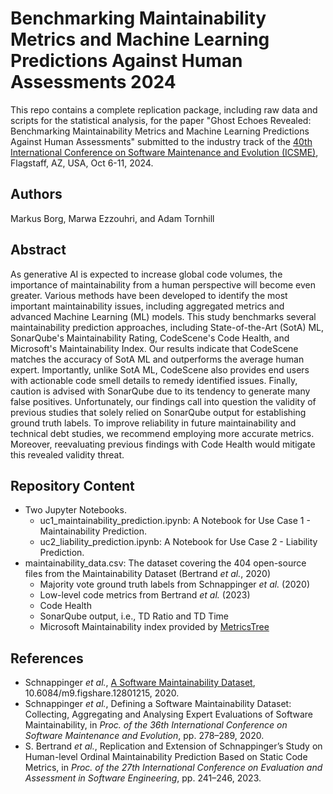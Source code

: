 # Benchmarking Maintainability Metrics and Machine Learning Predictions Against Human Assessments 2024

This repo contains a complete replication package, including raw data and scripts for the statistical analysis, for the paper "Ghost Echoes Revealed: Benchmarking Maintainability Metrics and Machine Learning Predictions Against Human Assessments" submitted to the industry track of the [40th International Conference on Software Maintenance and Evolution (ICSME)]([https://conf.researchr.org/home/TechDebt-2024](https://conf.researchr.org/home/icsme-2024)), Flagstaff, AZ, USA, Oct 6-11, 2024.

## Authors

Markus Borg, Marwa Ezzouhri, and Adam Tornhill

## Abstract

As generative AI is expected to increase global code volumes, the importance of maintainability from a human perspective will become even greater. Various methods have been developed to identify the most important maintainability issues, including aggregated metrics and advanced Machine Learning (ML) models. This study benchmarks several maintainability prediction approaches, including State-of-the-Art (SotA) ML, SonarQube's Maintainability Rating, CodeScene's Code Health, and Microsoft's Maintainability Index. Our results indicate that CodeScene matches the accuracy of SotA ML and outperforms the average human expert. Importantly, unlike SotA ML, CodeScene also provides end users with actionable code smell details to remedy identified issues. Finally, caution is advised with SonarQube due to its tendency to generate many false positives. Unfortunately, our findings call into question the validity of previous studies that solely relied on SonarQube output for establishing ground truth labels. To improve reliability in future maintainability and technical debt studies, we recommend employing more accurate metrics. Moreover, reevaluating previous findings with Code Health would mitigate this revealed validity threat.

## Repository Content
- Two Jupyter Notebooks.
	- uc1_maintainability_prediction.ipynb: A Notebook for Use Case 1 - Maintainability Prediction.
	- uc2_liability_prediction.ipynb: A Notebook for Use Case 2 - Liability Prediction.
- maintainability_data.csv: The dataset covering the 404 open-source files from the Maintainability Dataset (Bertrand *et al.*, 2020)
  - Majority vote ground truth labels from Schnappinger *et al.* (2020)
  - Low-level code metrics from Bertrand *et al.* (2023)
  - Code Health
  - SonarQube output, i.e., TD Ratio and TD Time
  - Microsoft Maintainability index provided by [MetricsTree](https://plugins.jetbrains.com/plugin/13959-metricstree)

## References
- Schnappinger *et al.*, [A Software Maintainability Dataset](https://figshare.com/articles/dataset/_/12801215/0), 10.6084/m9.figshare.12801215, 2020.
- Schnappinger *et al.*, Defining a Software Maintainability Dataset: Collecting, Aggregating and Analysing Expert Evaluations of Software Maintainability, in *Proc. of the 36th International Conference on Software Maintenance and Evolution*, pp. 278–289, 2020.
- S. Bertrand *et al.*, Replication and Extension of Schnappinger’s Study on Human-level Ordinal Maintainability Prediction Based on Static Code Metrics, in *Proc. of the 27th International Conference on Evaluation and Assessment in Software Engineering*, pp. 241–246, 2023.
